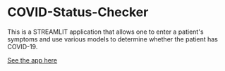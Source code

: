 # COVID-Status-Checker

This is a STREAMLIT application that allows one to enter a patient's symptoms and use various models to determine whether the patient has COVID-19.

[See the app here](https://share.streamlit.io/stevekaranja/covid-status-checker/main/webapp.py)
